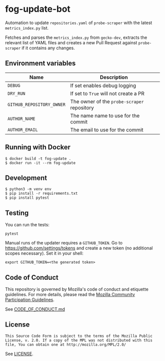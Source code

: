 # fog-update-bot

Automation to update `repositories.yaml` of `probe-scraper` with the latest `metrics_index.py` list.

Fetches and parses the `metrics_index.py` from `gecko-dev`, extracts the relevant list of YAML files
and creates a new Pull Request against `probe-scraper` if it contains any changes.

## Environment variables

| Name | Description |
| ---- | ----------- |
| `DEBUG` | If set enables debug logging |
| `DRY_RUN` | If set to `True` will not create a PR |
| `GITHUB_REPOSITORY_OWNER` | The owner of the `probe-scraper` repository |
| `AUTHOR_NAME` | The name name to use for the commit |
| `AUTHOR_EMAIL` | The email to use for the commit |

## Running with Docker

```
$ docker build -t fog-update .
$ docker run -it --rm fog-update
```

## Development

```
$ python3 -m venv env
$ pip install -r requirements.txt
$ pip install pytest
```

## Testing

You can run the tests:

```
pytest
```

Manual runs of the updater requires a `GITHUB_TOKEN`.
Go to <https://github.com/settings/tokens> and create a new token (no additional scopes necessary).
Set it in your shell:

```
export GITHUB_TOKEN=<the generated token>
```

## Code of Conduct

This repository is governed by Mozilla's code of conduct and etiquette guidelines.
For more details, please read the
[Mozilla Community Participation Guidelines](https://www.mozilla.org/about/governance/policies/participation/).

See [CODE_OF_CONDUCT.md](CODE_OF_CONDUCT.md)

## License

    This Source Code Form is subject to the terms of the Mozilla Public
    License, v. 2.0. If a copy of the MPL was not distributed with this
    file, You can obtain one at http://mozilla.org/MPL/2.0/

See [LICENSE](LICENSE).
